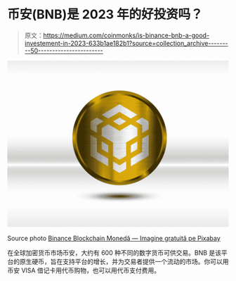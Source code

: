 # 币安(BNB)是 2023 年的好投资吗？

> 原文：<https://medium.com/coinmonks/is-binance-bnb-a-good-investement-in-2023-633b1ae182b1?source=collection_archive---------50----------------------->

![](img/a261aecbcbff38c36ceec7f3fa96e3b9.png)

Source photo [Binance Blockchain Monedă — Imagine gratuită pe Pixabay](https://pixabay.com/ro/illustrations/binance-blockchain-moned%c4%83-7431005/)

在全球加密货币市场币安，大约有 600 种不同的数字货币可供交易。BNB 是该平台的原生硬币，旨在支持平台的增长，并为交易者提供一个流动的市场。你可以用币安 VISA 借记卡用代币购物，也可以用代币支付费用。